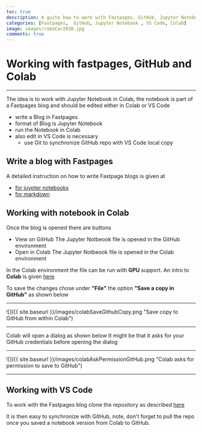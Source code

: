 ```yaml
---
toc: true
description: A guite how to work with Fastpages, GitHub, Jupyter Notebook and Colab
categories: [Fastpages,  GitHub, Jupyter Notebook , VS Code, Colab]
image: images/roboCar2020.jpg
comments: true
---
```

# Working with fastpages, GitHub and Colab


--- 
The idea is to work with Jupyter Notebook in Colab, the notebook is part of a Fastpages blog and should be edited either in Colab or VS Code

- write a Blog in Fastpages 
- format of Blog is Jupyter Notebook
- run the Notebook in Colab
- also edit in VS Code is necessary
    - use Git to synchronize GitHub repo with VS Code local copy

## Write a blog with Fastpages

A detailed instruction on how to write Fastpage blogs is given at

- [for juypter notebooks ](https://github.com/fastai/fastpages#writing-blog-posts-with-jupyter)
- [for markdown](https://github.com/fastai/fastpages#writing-blog-posts-with-jupyter)

## Working with notebook in Colab

Once the blog is opened there are buttons

- View on GitHub
    The Jupyter Notbeook file is opened in the GitHub environment
- Open in Colab
    The Jupyter Notbeook file is opened in the Colab environment


In the Colab environment the file can be run with **GPU** support. An intro to **Colab** is given [here](https://colab.research.google.com/notebooks/welcome.ipynb) 

To save the changes chose under **"File"** the option **"Save a copy in GitHub"** as shown below

---

![]({{ site.baseurl }}/images/colabSaveGithubCopy.png "Save copy to GitHub from within Colab")

---

Colab will open a dialog as shown below
It might be that it asks for your GitHub credentials before opening the dialog 

--- 

![]({{ site.baseurl }}/images/colabAskPermissionGitHub.png "Colab asks for permission to save to GitHub")

---

## Working with VS Code

To work with the Fastpages blog clone the repository as described [here](https://code.visualstudio.com/docs/editor/versioncontrol#_cloning-a-repository) 

It is then easy to synchronize with GitHub, note, don't forget to pull the repo once you saved a notebook version from Colab to GitHub. 